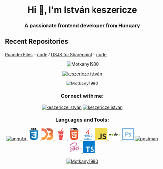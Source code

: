 <h1 align="center">Hi 👋, I'm István keszericze</h1>

<h3 align="center">A passionate frontend developer from Hungary</h3>

## <p>Recent Repositories</p>
<a href="https://github.com/Motkany1980/RuanderFiles" target="blank">Ruander Files<a/> - [code](https://github.dev/Motkany1980/RuanderFiles) / <a href="https://github.com/Motkany1980/D3JS" target="blank">D3JS for Sharepoint<a/> - [code](https://github.dev/Motkany1980/D3JS)
  
<p align="center">&nbsp;<img align="center" src="https://github-readme-stats.vercel.app/api?username=Motkany1980&show_icons=true&locale=en" alt="Motkany1980"/></p>

<p align="center"> <a href="https://twitter.com/keszericze80" target="blank"><img src="https://img.shields.io/twitter/follow/keszericze istván?logo=twitter&style=for-the-badge" alt="keszericze istván" /></a> </p>

<p align="center"> <img src="https://komarev.com/ghpvc/?username=Motkany1980&label=Profile%20views&color=0e75b6&style=flat" alt="Motkany1980" /> </p>

<h3 align="center">Connect with me:</h3>
<p align="center">
<a href="https://twitter.com/keszericze80" target="blank"><img align="center" src="https://raw.githubusercontent.com/rahuldkjain/github-profile-readme-generator/master/src/images/icons/Social/twitter.svg" alt="keszericze istván" height="30" width="40" /></a>
<a href="https://www.facebook.com/keszericze.istvan" target="blank"><img align="center" src="https://raw.githubusercontent.com/rahuldkjain/github-profile-readme-generator/master/src/images/icons/Social/facebook.svg" alt="keszericze istván" height="30" width="40" /></a>
</p>

<h3 align="center">Languages and Tools:</h3> 
<p align="center"> <a href="https://angular.io" target="_blank"> <img src="https://angular.io/assets/images/logos/angular/angular.svg" alt="angular" width="40" height="40"/> </a> <a href="https://www.w3schools.com/css/" target="_blank"> <img src="https://raw.githubusercontent.com/devicons/devicon/master/icons/css3/css3-original-wordmark.svg" alt="css3" width="40" height="40"/> </a> <a href="https://d3js.org/" target="_blank"> <img src="https://raw.githubusercontent.com/devicons/devicon/master/icons/d3js/d3js-original.svg" alt="d3js" width="40" height="40"/> </a> <a href="https://gulpjs.com" target="_blank"> <img src="https://raw.githubusercontent.com/devicons/devicon/master/icons/gulp/gulp-plain.svg" alt="gulp" width="40" height="40"/> </a> <a href="https://www.w3.org/html/" target="_blank"> <img src="https://raw.githubusercontent.com/devicons/devicon/master/icons/html5/html5-original-wordmark.svg" alt="html5" width="40" height="40"/> </a> <a href="https://www.java.com" target="_blank"> <img src="https://raw.githubusercontent.com/devicons/devicon/master/icons/java/java-original.svg" alt="java" width="40" height="40"/> </a> <a href="https://developer.mozilla.org/en-US/docs/Web/JavaScript" target="_blank"> <img src="https://raw.githubusercontent.com/devicons/devicon/master/icons/javascript/javascript-original.svg" alt="javascript" width="40" height="40"/> </a> <a href="https://nodejs.org" target="_blank"> <img src="https://raw.githubusercontent.com/devicons/devicon/master/icons/nodejs/nodejs-original-wordmark.svg" alt="nodejs" width="40" height="40"/> </a> <a href="https://www.photoshop.com/en" target="_blank"> <img src="https://raw.githubusercontent.com/devicons/devicon/master/icons/photoshop/photoshop-line.svg" alt="photoshop" width="40" height="40"/> </a> <a href="https://postman.com" target="_blank"> <img src="https://www.vectorlogo.zone/logos/getpostman/getpostman-icon.svg" alt="postman" width="40" height="40"/> </a> <a href="https://sass-lang.com" target="_blank"> <img src="https://raw.githubusercontent.com/devicons/devicon/master/icons/sass/sass-original.svg" alt="sass" width="40" height="40"/> </a> <a href="https://www.typescriptlang.org/" target="_blank"> <img src="https://raw.githubusercontent.com/devicons/devicon/master/icons/typescript/typescript-original.svg" alt="typescript" width="40" height="40"/> </a> </p>

 <p align="center"> <a href="https://github.com/ryo-ma/github-profile-trophy"><img src="https://github-profile-trophy.vercel.app/?username=Motkany1980" alt="Motkany1980" /></a> </p>
  
 <!-- <p><img align="center" src="https://github-readme-stats.vercel.app/api/top-langs?username=Motkany1980&show_icons=true&locale=en&layout=compact" alt="Motkany1980" /></p> -->
